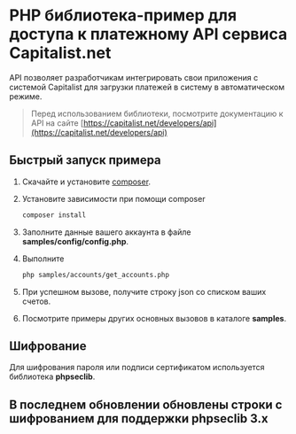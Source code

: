# PHP библиотека-пример для доступа к платежному API сервиса Capitalist.net

API позволяет разработчикам интегрировать свои приложения с системой Capitalist для загрузки платежей в систему в автоматическом режиме.

> Перед использованием библиотеки, посмотрите документацию к API 
на сайте [https://capitalist.net/developers/api](https://capitalist.net/developers/api)

## Быстрый запуск примера

1. Скачайте и установите [composer](https://getcomposer.org).

2. Установите зависимости при помощи composer

    ``` sh
    composer install
    ```

3. Заполните данные вашего аккаунта в файле **samples/config/config.php**.

4. Выполните

    ``` sh
    php samples/accounts/get_accounts.php
    ```

5. При успешном вызове, получите строку json со списком ваших счетов.

6. Посмотрите примеры других основных вызовов в каталоге **samples**.

## Шифрование

Для шифрования пароля или подписи сертификатом используется библиотека **phpseclib**.

## В последнем обновлении обновлены строки с шифрованием для поддержки phpseclib 3.x
